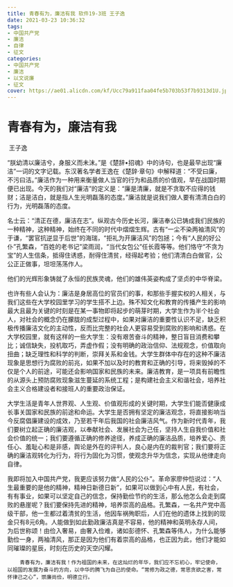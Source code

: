 ```yaml
---
title: 青春有为，廉洁有我 软件19-3班 王子逸
date: 2021-03-23 10:36:32
tags:
- 中国共产党 
- 廉洁
- 自律
- 征文
categories:
- 中国共产党 
- 廉洁
- 以文说廉
- 征文
cover: https://ae01.alicdn.com/kf/Ucc79a911faa04fe5b703b53f7b9313d1U.jpg
---
```


# 青春有为，廉洁有我

​																																																						王子逸

​		“朕幼清以廉洁兮，身服义而未沫。”是《楚辞•招魂》中的诗句，也是最早出现“廉洁”一词的文字记载。东汉著名学者王逸在《楚辞·章句》中解释道：“不受曰廉，不污曰洁。”廉洁作为一种用来衡量做人当官的行为和品质的价值观，早在战国时期便已出现。今天的我们对“廉洁”的定义是：“廉是清廉，就是不贪取不应得的钱财；洁是洁白，就是指人生光明磊落的态度。”廉洁就是说我们做人要有清清白白的行为，光明磊落的态度。

​		名士云：“清正在德，廉洁在志”。纵观古今历史长河，廉洁奉公已铸成我们民族的一种精神，这种精神，始终在不同的时代中熠熠生辉。古有“一尘不染两袖清风”的于谦，“罢官抗逆显于后世”的海瑞，“拒礼为开廉洁风”的包拯；今有“人民的好公仆”孔繁森，“百姓的老书记”梁雨润，“当代女包公”任长霞等等。他们恪守“不贪为宝”的人生信条，抵得住诱惑，耐得住清贫，经得起考验；他们清清白白做官，公公正正做事，坦坦荡荡作人。

​		他们的光辉形象铸就了永恒的民族灵魂，他们的雄伟英姿构成了坚贞的中华脊梁。

​		也许有些人会认为：廉洁是身居高位的官员们的事，和那些手握实权的人相关，与我们这些在大学校园里学习的学生搭不上边。殊不知文化和教育的传播产生的影响最大且最为关键的时刻是在某一事物即将起步的萌芽时期，大学生作为半个社会人，对社会的概念仍在朦胧的成型过程中，如果对廉洁的重要性认识不足，缺乏积极传播廉洁文化的主动性，反而比完整的社会人更容易受到腐败的影响和诱惑。在大学校园里，就有这样的一些大学生：没有艰苦奋斗的精神，整日盲目消费和攀比；诚信缺失，投机取巧，弄虚作假；没有明确的政治信仰、法规观念，价值取向扭曲；缺乏理性和科学的判断，崇拜关系和金钱。大学生群体中存在的这种不廉洁现象是思想行为腐败的前兆，如果不加以及时的教育和正确的引导，将来毁掉的不仅是个人的前途，可能还会影响国家和民族的未来。廉洁教育，是一项具有前瞻性的从源头上预防腐败现象滋生蔓延的系统工程；是构建社会主义和谐社会，培养社会主义合格建设者和接班人的重要政治保证。

​		大学生活是青年人世界观、人生观、价值观形成的关键时期，大学生们能否健康成长事关国家和民族的前途和命运。大学生是否拥有坚定的廉洁观念，将直接影响当今反腐倡廉建设的成效，乃至若干年后我国的社会廉洁风气。作为新时代青年，我们要树立起正确的廉洁观，以奉献社会、发展社会为己任，坚持人生自我价值和社会价值的统一；我们要遵循正确的修养途径，养成正确的廉洁品质，培养爱心、责任心、羞耻心和是非感，舆论是外在的评判人，良心是内在的裁判官；我们要将正确的廉洁观转化为行为，将行为固化为习惯，使观念升华为信念，实现从他律走向自律。

​		我即将加入中国共产党，我更应该努力做“人民的公仆”。革命家廖仲恺说过：“人生最重要的是他的精神，精神日新德日新”，如果可以做到心中有人民，有社会，有有事业，如果可以坚定自己的信念，保持勤俭节约的生活，那么他怎么会走到腐败的悬崖呢？我们要保持先进的精神，培养崇高的品格。孔繁森，一名共产党中高级干部，他一生都过着清贫的生活，他因车祸殉职后，人们在他的遗体上找到的现金只有8元6角。人能做到如此勤政廉洁真是不容易，他的精神和英明永存人间，为后世称颂！由俭入奢易，由奢入俭难，诸如彭德怀、孔繁森等伟人，为什么能够勤俭一身，两袖清风，那正是因为他们有着崇高的品格，也正因为此，他们才能如同璀璨的星辰，时刻在历史的天空闪耀。

 		青春有为，廉洁有我！作为祖国的未来，在这灿烂的年华，我们应不忘初心，牢记使命，以祖国的发展为奋斗的方向，以中华的腾飞为自己的使命。“常修为政之德，常思贪欲之害，常怀律己之心”，崇廉尚俭，明德立行。